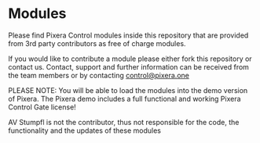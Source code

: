 # Modules

Please find Pixera Control modules inside this repository that are provided from 3rd party contributors as free of charge modules.
 
If you would like to contribute a module please either fork this repository or contact us.
Contact, support and further information can be received from the team members or by contacting control@pixera.one

PLEASE NOTE:
You will be able to load the modules into the demo version of Pixera. 
The Pixera demo includes a full functional and working Pixera Control Gate license!

AV Stumpfl is not the contributor, thus not responsible for the code, the functionality and the updates of these modules